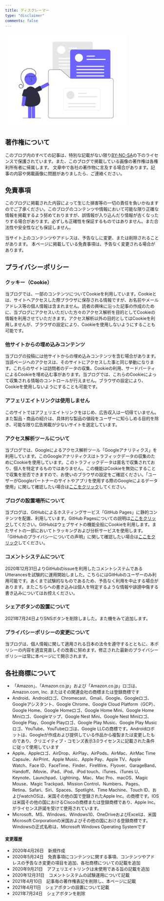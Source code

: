 ```yaml
---
title: ディスクレーマー
type: "disclaimer"
comments: false
---
```

<img src="./undraw_Resume_folder_re_e0bi.png" width="400" >

## 著作権について

このブログ内のすべての記事は、特別な記載がない限り[BY-NC-SA](https://creativecommons.org/licenses/by-nc-sa/4.0/deed.ja)の下のライセンスで保護されています。また、このブログで掲載している画像の著作権は各権利所有者に帰属します。
文章中で各社の著作物に言及する場合があります。記事の内容や掲載画像に問題がありましたら、ご連絡ください。

## 免責事項

このブログに掲載された内容によって生じた損害等の一切の責任を負いかねますのでご了承ください。このブログのコンテンツや情報において可能な限り正確な情報を掲載するよう努めておりますが、誤情報が入り込んだり情報が古くなったりする場合があります。必ずしも正確性を保証するものではありません。また合法性や安全性なども保証しません。

当サイト上のコンテンツやアドレスは、予告なしに変更、または削除されることがあります。 本ページに掲載している免責事項は、予告なく変更される場合があります。

## プライバシーポリシー

### クッキー（Cookie）

当ブログでは、一部のコンテンツについてCookieを利用しています。Cookieとは、サイトへアクセスした際ブラウザに保存される情報ですが、お名前やメールアドレス等の個人情報は含まれません。読者の興味に沿った記事の作成のために、当ブログにアクセスいただいた方々のアクセス解析を目的としてCookieの情報を利用させていただきます。アクセス解析以外の目的としてはCookieを利用しませんが、ブラウザの設定により、Cookieを使用しないようにすることも可能です。

### 他サイトからの埋め込みコンテンツ

当ブログの投稿には他サイトからの埋め込みコンテンツを含む場合があります。当該ページへのアクセスは、そのサイトにアクセスした事と同じ挙動になります。これらのサイトは訪問者のデータの収集、Cookieの利用、サードパーティによるCookieを埋め込む事があります。当ブログでは、これらのCookieによって収集される情報のコントロールが行えません。ブラウザの設定により、Cookieを使用しないようにすることも可能です。

### アフェリエイトリンクは使用しません

このサイトではアフェリエイトリンクをはじめ、広告収入は一切得ていません。また製品・商品の紹介は、具体的な製品の値段をユーザーに知らしめる目的を除き、可能な限り広告掲載が少ないサイトを選定しています。

### アクセス解析ツールについて

当ブログでは、Googleによるアクセス解析ツール「Googleアナリティクス」を利用しています。このGoogleアナリティクスはトラフィックデータの収集のためにCookieを使用しています。このトラフィックデータは匿名で収集されており、個人を特定するものではありません。この機能はCookieを無効にすることで収集を拒否できますので、お使いのブラウザの設定をご確認ください。「ユーザーがGoogleパートナーのサイトやアプリを使用する際のGoogleによるデータ使用」に関して確認したい場合は[ここをクリック](https://policies.google.com/technologies/partner-sites?hl=ja)してください。

### ブログの設置場所について

当ブログは、GitHubによるホスティングサービス「GitHub Pages」に静的コンテンツを配置、利用しています。GitHub Pagesについての説明は[ここをクリック](https://help.github.com/ja/github/working-with-github-pages/about-github-pages#)してください。GitHubはウェブサイトの機能全般にCookieを利用します。またサイトの一部においてトラッキングおよび分析サービスを使用します。「GitHubのプライバシーについての声明」に関して確認したい場合は[ここをクリック](https://help.github.com/ja/github/site-policy/github-privacy-statement)してください。

### コメントシステムについて

2020年12月31日よりGitHubのissueを利用したコメントシステムであるUtterancesを試験的に運用開始しました。こちらにはGitHubのユーザーのみ利用可能です。あくまで試験的なものであるため、予告なく利用を中止する場合があります。またこちらへの書き込みは個人を特定するような情報や誹謗中傷する書き込みについてはお控えください。

### シェアボタンの設置について

2021年7月24日よりSNSボタンを削除しました。また機をみて追加します。

### プライバシーポリシーの変更について

当ブログは、個人情報に関して適用される日本の法令を遵守するとともに、本ポリシーの内容を適宜見直しその改善に努めます。修正された最新のプライバシーポリシーは常に本ページにて開示されます。

## 各社商標について

- 「Amazon」、「Amazon.co.jp」および「Amazon.co.jp」ロゴは、Amazon.com, Inc. またはその関連会社の商標または登録商標です
- Android、Androidロゴ、Chromecast、Gmail、Google、Googleロゴ、Googleアシスタント、Google Chrome、Google Cloud Platform（GCP）、Google Home、Google Homeロゴ、Google Home Mini、Google Home Miniロゴ、Googleマップ、Google Nest Mini、Google Nest Miniロゴ、Google Play、Google Playロゴ、Google Play Music、Google Play Musicロゴ、YouTube、YouTubeロゴは、Google LLCの商標です。Androidロボットは、Googleが作成および提供している作品から複製または変更したものであり、クリエイティブ・コモンズ表示3.0ライセンスに記載された条件に従って使用しています
- Apple、Appleロゴ、AirDrop、AirPlay、AirPods、AirMac、AirMac Time Capsule、AirPrint、Apple Music、Apple Pay、Apple TV、Apple Watch、Face ID、FaceTime、Finder、FireWire、Flyover、GarageBand、Handoff、iMovie、iPad、iPod、iPod touch、iTunes、iTunes U、Keynote、Launchpad、Lightning、Mac、Mac Pro、macOS、Magic Mouse、Magic Trackpad、Mission Control、Numbers、Pages、Retina、Safari、Siri、Spaces、Spotlight、Time Machine、Touch ID、およびwatchOSは、米国その他の国で登録されたApple Inc。の商標です。IOSは米国その他の国におけるCiscoの商標または登録商標であり、Apple Inc。がライセンス許諾を受けて使用されています。
- Microsoft、MS、Windows、Windows10、OneDriveおよびExcelは、米国Microsoft Corporationの米国およびその他の国における登録商標です。Windowsの正式名称は、Microsoft Windows Operating Systemです

#### 変更履歴

- 2020年4月26日　新規作成
- 2020年5月24日　免責事項にコンテンツに関する事項、コンテンツやアドレスの予告なき変更の項目を追加、各社商標についての記載を追加
- 2020年9月21日　アフェリエイトリンクは未使用である旨の記載を追加
- 2020年12月31日　コメントシステムの試験運用について記載
- 2021年4月10日　記事毎の著作権表記を削除し、本ページに記載
- 2021年4月11日　シェアボタンの設置について記載
- 2021年7月24日　シェアボタンを削除

